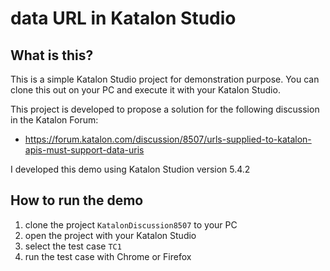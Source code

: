 data URL in Katalon Studio
=====

## What is this?

This is a simple Katalon Studio project for demonstration purpose.
You can clone this out on your PC and execute it with your Katalon Studio.

This project is developed to propose a solution for the following discussion
in the Katalon Forum:

- https://forum.katalon.com/discussion/8507/urls-supplied-to-katalon-apis-must-support-data-uris


I developed this demo using Katalon Studion version 5.4.2

## How to run the demo

1. clone the project `KatalonDiscussion8507` to your PC
2. open the project with your Katalon Studio
3. select the test case `TC1`
4. run the test case with Chrome or Firefox
